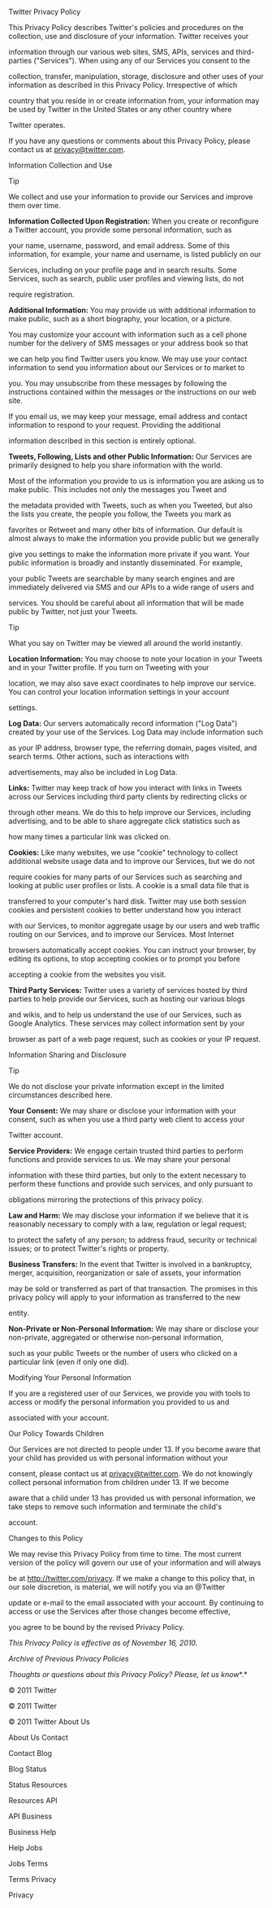 
Twitter Privacy Policy


This Privacy Policy describes Twitter's policies and procedures on the collection, use and disclosure of your information. Twitter receives your


information through our various web sites, SMS, APIs, services and third-parties ("Services"). When using any of our Services you consent to the


collection, transfer, manipulation, storage, disclosure and other uses of your information as described in this Privacy Policy. Irrespective of which


country that you reside in or create information from, your information may be used by Twitter in the United States or any other country where


Twitter operates.


If you have any questions or comments about this Privacy Policy, please contact us at privacy@twitter.com.


Information Collection and Use


Tip


 We collect and use your information to provide our Services and improve them over time.


**Information Collected Upon Registration:** When you create or reconfigure a Twitter account, you provide some personal information, such as


your name, username, password, and email address. Some of this information, for example, your name and username, is listed publicly on our


Services, including on your profile page and in search results. Some Services, such as search, public user profiles and viewing lists, do not


require registration.


**Additional Information:** You may provide us with additional information to make public, such as a short biography, your location, or a picture.


You may customize your account with information such as a cell phone number for the delivery of SMS messages or your address book so that


we can help you find Twitter users you know. We may use your contact information to send you information about our Services or to market to


you. You may unsubscribe from these messages by following the instructions contained within the messages or the instructions on our web site.


If you email us, we may keep your message, email address and contact information to respond to your request. Providing the additional


information described in this section is entirely optional.


**Tweets, Following, Lists and other Public Information:** Our Services are primarily designed to help you share information with the world.


Most of the information you provide to us is information you are asking us to make public. This includes not only the messages you Tweet and


the metadata provided with Tweets, such as when you Tweeted, but also the lists you create, the people you follow, the Tweets you mark as


favorites or Retweet and many other bits of information. Our default is almost always to make the information you provide public but we generally


give you settings to make the information more private if you want. Your public information is broadly and instantly disseminated. For example,


your public Tweets are searchable by many search engines and are immediately delivered via SMS and our APIs to a wide range of users and


services. You should be careful about all information that will be made public by Twitter, not just your Tweets.


Tip


 What you say on Twitter may be viewed all around the world instantly.


**Location Information:** You may choose to note your location in your Tweets and in your Twitter profile. If you turn on Tweeting with your


location, we may also save exact coordinates to help improve our service. You can control your location information settings in your account


settings.


**Log Data:** Our servers automatically record information ("Log Data") created by your use of the Services. Log Data may include information such


as your IP address, browser type, the referring domain, pages visited, and search terms. Other actions, such as interactions with


advertisements, may also be included in Log Data.


**Links:** Twitter may keep track of how you interact with links in Tweets across our Services including third party clients by redirecting clicks or


through other means. We do this to help improve our Services, including advertising, and to be able to share aggregate click statistics such as


how many times a particular link was clicked on.


**Cookies:** Like many websites, we use "cookie" technology to collect additional website usage data and to improve our Services, but we do not


require cookies for many parts of our Services such as searching and looking at public user profiles or lists. A cookie is a small data file that is


transferred to your computer's hard disk. Twitter may use both session cookies and persistent cookies to better understand how you interact


with our Services, to monitor aggregate usage by our users and web traffic routing on our Services, and to improve our Services. Most Internet


browsers automatically accept cookies. You can instruct your browser, by editing its options, to stop accepting cookies or to prompt you before


accepting a cookie from the websites you visit.


**Third Party Services:** Twitter uses a variety of services hosted by third parties to help provide our Services, such as hosting our various blogs


and wikis, and to help us understand the use of our Services, such as Google Analytics. These services may collect information sent by your


browser as part of a web page request, such as cookies or your IP request.


Information Sharing and Disclosure


Tip 


We do not disclose your private information except in the limited circumstances described here.



**Your Consent:** We may share or disclose your information with your consent, such as when you use a third party web client to access your


Twitter account.


**Service Providers:** We engage certain trusted third parties to perform functions and provide services to us. We may share your personal


information with these third parties, but only to the extent necessary to perform these functions and provide such services, and only pursuant to


obligations mirroring the protections of this privacy policy.


**Law and Harm:** We may disclose your information if we believe that it is reasonably necessary to comply with a law, regulation or legal request;


to protect the safety of any person; to address fraud, security or technical issues; or to protect Twitter's rights or property.


**Business Transfers:** In the event that Twitter is involved in a bankruptcy, merger, acquisition, reorganization or sale of assets, your information


may be sold or transferred as part of that transaction. The promises in this privacy policy will apply to your information as transferred to the new


entity.


**Non-Private or Non-Personal Information:** We may share or disclose your non-private, aggregated or otherwise non-personal information,


such as your public Tweets or the number of users who clicked on a particular link (even if only one did).


Modifying Your Personal Information


If you are a registered user of our Services, we provide you with tools to access or modify the personal information you provided to us and


associated with your account.


Our Policy Towards Children


Our Services are not directed to people under 13. If you become aware that your child has provided us with personal information without your


consent, please contact us at privacy@twitter.com. We do not knowingly collect personal information from children under 13. If we become


aware that a child under 13 has provided us with personal information, we take steps to remove such information and terminate the child's


account.


Changes to this Policy


We may revise this Privacy Policy from time to time. The most current version of the policy will govern our use of your information and will always


be at http://twitter.com/privacy. If we make a change to this policy that, in our sole discretion, is material, we will notify you via an @Twitter


update or e-mail to the email associated with your account. By continuing to access or use the Services after those changes become effective,


you agree to be bound by the revised Privacy Policy.


*This Privacy Policy is effective as of November 16, 2010.* 


*Archive of Previous Privacy Policies*


*Thoughts or questions about this Privacy Policy? Please,* *let us know**.*


© 2011 Twitter


© 2011 Twitter


© 2011 Twitter About Us


About Us Contact


Contact Blog


Blog Status


Status Resources


Resources API


API Business


Business Help


Help Jobs


Jobs Terms


Terms Privacy


Privacy

